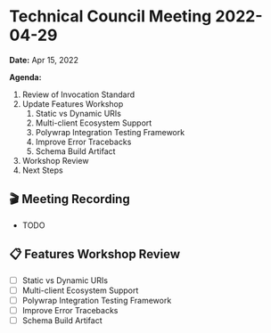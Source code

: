 Technical Council Meeting 2022-04-29
===

**Date:** Apr 15, 2022

**Agenda:**

1. Review of Invocation Standard 
2. Update Features Workshop
   1. Static vs Dynamic URIs
   2. Multi-client Ecosystem Support 
   3. Polywrap Integration Testing Framework
   4. Improve Error Tracebacks
   5. Schema Build Artifact
4. Workshop Review 
5. Next Steps

:clapper: Meeting Recording 
---
* TODO

:clipboard: Features Workshop Review
---

  - [ ] Static vs Dynamic URIs
  - [ ] Multi-client Ecosystem Support 
  - [ ] Polywrap Integration Testing Framework
  - [ ] Improve Error Tracebacks
  - [ ] Schema Build Artifact
